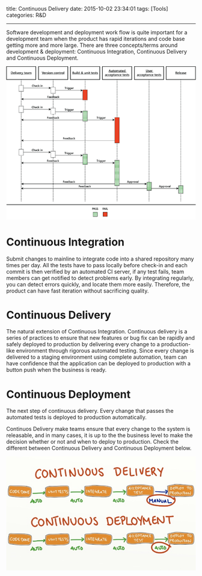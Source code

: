 title: Continuous Delivery
date: 2015-10-02 23:34:01
tags: [Tools]
categories: R&D

---
Software development and deployment work flow is quite important for a development team when the product has rapid iterations and code base getting more and more large. There are three concepts/terms around development & deployment: Continuous Integration, Continuous Delivery and Continuous Deployment.

![](/images/pipeline.png)

<!--more-->

# Continuous Integration


Submit changes to mainline to integrate code into a shared repository many times per day. All the tests have to pass locally before check-in and each commit is then verified by an automated CI server, if any test fails,  team members can get notified to detect problems early. By integrating regularly, you can detect errors quickly, and locate them more easily. Therefore, the product can have fast iteration without sacrificing quality. 


# Continuous Delivery 


The natural extension of Continuous Integration. Continuous delivery is a series of practices to ensure that new features or bug fix can be rapidly and safely deployed to production by delivering every change to a production-like environment through rigorous automated testing. Since every change is delivered to a staging environment using complete automation, team can have confidence that the application can be deployed to production with a button push when the business is ready.


# Continuous Deployment


The next step of continuous delivery. Every change that passes the automated tests is deployed to production automatically. 

Continuos Delivery make teams ensure that every change to the system is releasable, and in many cases, it is up to the the business level to make the decision whether or not and when to deploy to production. Check the different between Continuous Delivery and Continuous Deployment below.


![](/images/cd.jpg)
